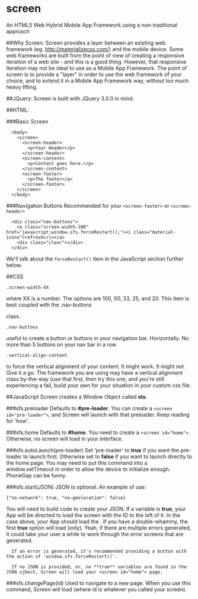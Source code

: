 # screen
An HTML5 Web Hybrid Mobile App Framework using a non-traditional approach

##Why Screen:
  Screen provides a layer between an existing web framework (eg. http://materializecss.com/) and the mobile device. Some web frameworks are built from the point of view of creating a responsive iteration of a web site - and this is a good thing. However, that responsive iteration may not be ideal to use as a Mobile App Framework.
  The point of screen is to provide a "layer" in order to use the web framework of your choice, and to extend it in a Mobile App Framework way, without too much heavy lifting.
  
##JQuery:
 Screen is built with JQuery 3.0.0 in mind.
  
##HTML:

###Basic Screen
      
      <body>
        <screen>
          <screen-header>
            <p>Your Header</p>
          </screen-header>
          <screen-content>
            <p>Content goes here.</p>
          </screen-content>
          <screen-footer>
            <p>The footer</p>
          </screen-footer>
        </screen>
      </body>
      
###Navigation Buttons
Recommended for your ```<screen-footer>``` or ```<screen-header>```

      <div class="nav-buttons">
        <a class="screen-width-100" href="javascript:window.sfs.forceRestart();"><i class="material-icons">refresh</i></a>
        <div class="clear"></div>
      </div>
  
We'll talk about the ```forceRestart()``` item in the JavaScript section further below.
   
##CSS

    .screen-width-XX

where XX is a number. The options are 100, 50, 33, 25, and 20. This item is best coupled with the .nav-buttons <div> class.

    .nav-buttons

useful to create a button or buttons in your navigation bar. Horizontally. No more than 5 buttons on your nav bar in a row.

    .vertical-align-content

to force the vertical alignment of your content. It might work. It might not. Give it a go. The framework you are using may have a vertical alignment class by-the-way (use that first, then try this one, and you're still experiencing a fail, build your own for your situation in your custom css file.
  
##JavaScript
Screen creates a Window Object called <strong>sts</strong>.
  
###sfs.preloader
Defaults to <strong>#pre-loader</strong>. You can create a ```<screen id="pre-loader">```, and Screen will launch with that preloader. Keep reading for 'how'.

###sfs.home
Defaults to <strong>#home</strong>. You need to create a ```<screen id="home">```. Otherwise, no screen will load in your interface.

###sfs.autoLaunch(pre-loader)
Set 'pre-loader' to **true** if you want the pre-loader to launch first. Otherwise set to **false** if you want to launch directly to the home page. You may need to put this command into a window.setTimeout in order to allow the device to initialize enough. PhoneGap can be funny.

###sfs.start(JSON)
JSON is optional. An example of use:

    {"no-network": true, "no-geolocation": false}

You will need to build code to create your JSON. If a variable is **true**, your App will be directed to load the screen with the ID to the left of it. In the case above, your App should load the <screen id="no-network">.
      If you have a double-whammy, the first **true** option will load (only). Yeah, if there are multiple errors generated, it could take your user a while to work through the error screens that are generated.
      
      If an error is generated, it's recommended providing a button with the action of 'window.sfs.forceRestart()'.
      
      If no JSON is provided, or, no **true** variables are found in the JSON ojbect, Screen will load your <screen id="home"> page.
      
  ###sfs.changePage(id)
    Used to navigate to a new page. When you use this command, Screen will load <screen id="id"> (where id is whatever you called your screen).
